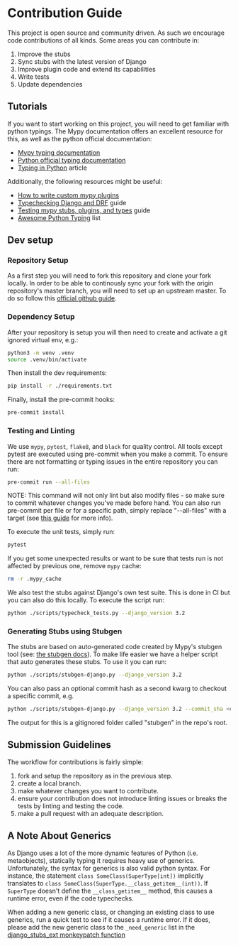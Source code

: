 # Contribution Guide

This project is open source and community driven. As such we encourage code contributions of all kinds. Some areas you can contribute in:

1. Improve the stubs
2. Sync stubs with the latest version of Django
3. Improve plugin code and extend its capabilities
4. Write tests
5. Update dependencies

## Tutorials

If you want to start working on this project, you will need to get familiar with python typings.
The Mypy documentation offers an excellent resource for this, as well as the python official documentation:

- [Mypy typing documentation](https://mypy.readthedocs.io/en/stable/#overview-type-system-reference)
- [Python official typing documentation](https://docs.python.org/3/library/typing.html)
- [Typing in Python](https://inventwithpython.com/blog/2019/11/24/type-hints-for-busy-python-programmers/) article

Additionally, the following resources might be useful:

- [How to write custom mypy plugins](https://mypy.readthedocs.io/en/stable/extending_mypy.html)
- [Typechecking Django and DRF](https://sobolevn.me/2019/08/typechecking-django-and-drf) guide
- [Testing mypy stubs, plugins, and types](https://sobolevn.me/2019/08/testing-mypy-types) guide
- [Awesome Python Typing](https://github.com/typeddjango/awesome-python-typing) list

## Dev setup

### Repository Setup

As a first step you will need to fork this repository and clone your fork locally.
In order to be able to continously sync your fork with the origin repository's master branch, you will need to set up an upstream master. To do so follow this [official github guide](https://docs.github.com/en/free-pro-team@latest/github/collaborating-with-issues-and-pull-requests/syncing-a-fork).

### Dependency Setup

After your repository is setup you will then need to create and activate a git ignored virtual env, e.g.:

```bash
python3 -m venv .venv
source .venv/bin/activate
```

Then install the dev requirements:

```bash
pip install -r ./requirements.txt
```

Finally, install the pre-commit hooks:

```bash
pre-commit install
```

### Testing and Linting

We use `mypy`, `pytest`, `flake8`, and `black` for quality control. All tools except pytest are executed using pre-commit when you make a commit.
To ensure there are not formatting or typing issues in the entire repository you can run:

```bash
pre-commit run --all-files
```

NOTE: This command will not only lint but also modify files - so make sure to commit whatever changes you've made before hand.
You can also run pre-commit per file or for a specific path, simply replace "--all-files" with a target (see [this guide](https://codeburst.io/tool-your-django-project-pre-commit-hooks-e1799d84551f) for more info).

To execute the unit tests, simply run:

```bash
pytest
```

If you get some unexpected results or want to be sure that tests run is not affected by previous one, remove `mypy` cache:

```bash
rm -r .mypy_cache
```

We also test the stubs against Django's own test suite. This is done in CI but you can also do this locally.
To execute the script run:

```bash
python ./scripts/typecheck_tests.py --django_version 3.2
```


### Generating Stubs using Stubgen

The stubs are based on auto-generated code created by Mypy's stubgen tool (see: [the stubgen docs](https://mypy.readthedocs.io/en/stable/stubgen.html)).
To make life easier we have a helper script that auto generates these stubs. To use it you can run:

```bash
python ./scripts/stubgen-django.py --django_version 3.2
```

You can also pass an optional commit hash as a second kwarg to checkout a specific commit, e.g.

```bash
python ./scripts/stubgen-django.py --django_version 3.2 --commit_sha <commit_sha>
```

The output for this is a gitignored folder called "stubgen" in the repo's root.

## Submission Guidelines

The workflow for contributions is fairly simple:

1. fork and setup the repository as in the previous step.
2. create a local branch.
3. make whatever changes you want to contribute.
4. ensure your contribution does not introduce linting issues or breaks the tests by linting and testing the code.
5. make a pull request with an adequate description.

## A Note About Generics

As Django uses a lot of the more dynamic features of Python (i.e. metaobjects), statically typing it requires heavy use of generics. Unfortunately, the syntax for generics is also valid python syntax. For instance, the statement `class SomeClass(SuperType[int])` implicitly translates to `class SomeClass(SuperType.__class_getitem__(int))`. If `SuperType` doesn't define the `__class_getitem__` method, this causes a runtime error, even if the code typechecks.

When adding a new generic class, or changing an existing class to use generics, run a quick test to see if it causes a runtime error. If it does, please add the new generic class to the `_need_generic` list in the [django_stubs_ext monkeypatch function](https://github.com/typeddjango/django-stubs/blob/master/django_stubs_ext/django_stubs_ext/patch.py)
